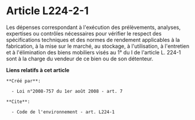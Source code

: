 # Article L224-2-1

Les dépenses correspondant à l'exécution des prélèvements, analyses, expertises ou contrôles nécessaires pour vérifier le
respect des spécifications techniques et des normes de rendement applicables à la fabrication, à la mise sur le marché, au
stockage, à l'utilisation, à l'entretien et à l'élimination des biens mobiliers visés au 1° du I de l'article L. 224-1 sont à
la charge du vendeur de ce bien ou de son détenteur.

**Liens relatifs à cet article**

	**Créé par**:

	  - Loi n°2008-757 du 1er août 2008 - art. 7

	**Cite**:

	  - Code de l'environnement - art. L224-1
